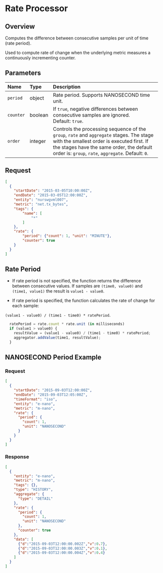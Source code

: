 # Rate Processor

## Overview

Computes the difference between consecutive samples per unit of time (rate period).

Used to compute rate of change when the underlying metric measures a continuously incrementing counter.

## Parameters

| **Name** | **Type**    | **Description**  |
|:---|:---|:---|
| `period` | object | Rate period. Supports NANOSECOND time unit. |
| `counter` | boolean | If `true`, negative differences between consecutive samples are ignored.<br>Default: `true`. |
| `order`         | integer           | Controls the processing sequence of the `group`, `rate` and `aggregate` stages. The stage with the smallest order is executed first. If the stages have the same order, the default order is: `group`, `rate`, `aggregate`. Default: `0`.  |

## Request

```json
[
  {
    "startDate": "2015-03-05T10:00:00Z",
    "endDate": "2015-03-05T12:00:00Z",
    "entity": "nurswgvml007",
    "metric": "net.tx_bytes",
    "tags": {
        "name": [
            "*"
        ]
    },
    "rate": {
        "period": {"count": 1, "unit": "MINUTE"},
        "counter": true
    }
  }
]
```

## Rate Period

* If rate period is not specified, the function returns the difference between consecutive values. If samples are `(time0, value0)` and `(time1, value1)` the result is `value1 - value0`.

* If rate period is specified, the function calculates the rate of change for each sample:

`(value1 - value0) / (time1 - time0) * ratePeriod`.

```javascript
  ratePeriod = rate.count * rate.unit (in milliseconds)
  if (value1 > value0) {
    resultValue = (value1 - value0) / (time1 - time0) * ratePeriod;
    aggregator.addValue(time1, resultValue);
  }
```

## NANOSECOND Period Example

### Request

```json
[
  {
    "startDate": "2015-09-03T12:00:00Z",
    "endDate": "2015-09-03T12:05:00Z",
    "timeFormat": "iso",
    "entity": "e-nano",
    "metric": "m-nano",
    "rate": {
      "period": {
        "count": 1,
        "unit": "NANOSECOND"
      }
    }
  }
]
```

### Response

```json
[
  {
    "entity": "e-nano",
    "metric": "m-nano",
    "tags": {},
    "type": "HISTORY",
    "aggregate": {
      "type": "DETAIL"
    },
    "rate": {
      "period": {
        "count": 1,
        "unit": "NANOSECOND"
      },
      "counter": true
    },
    "data": [
      {"d":"2015-09-03T12:00:00.002Z","v":0.7},
      {"d":"2015-09-03T12:00:00.003Z","v":0.1},
      {"d":"2015-09-03T12:00:00.004Z","v":0.4}
    ]
  }
]
```
